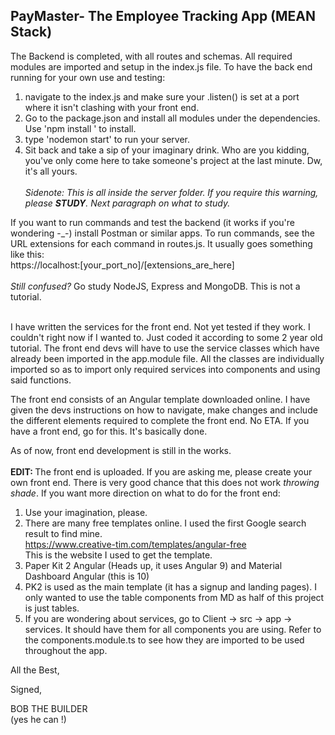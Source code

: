 <h2>PayMaster- The Employee Tracking App (MEAN Stack)</h2>

The Backend is completed, with all routes and schemas. All required modules are imported and setup in the index.js file. 
To have the back end running for your own use and testing:<br>
1. navigate to the index.js and make sure your .listen() is set at a port where it isn't clashing with your front end.
2. Go to the package.json and install all modules under the dependencies. Use 'npm install <module name>' to install.
3. type 'nodemon start' to run your server.
4. Sit back and take a sip of your imaginary drink. Who are you kidding, you've only come here to take someone's project at the last minute. Dw, it's all yours.
<br><br><i>Sidenote: This is all inside the server folder. If you require this warning, please <b>STUDY</b>. Next paragraph on what to study.</i>

If you want to run commands and test the backend (it works if you're wondering -_-) install Postman or similar apps.
To run commands, see the URL extensions for each command in routes.js. It usually goes something like this:<br>
https://localhost:[your_port_no]/[extensions_are_here]<br><br>
<i>Still confused?</i> Go study NodeJS, Express and MongoDB. This is not a tutorial.

<br>I have written the services for the front end. Not yet tested if they work. I couldn't right now if I wanted to. Just coded it according to some 2 year old tutorial.
The front end devs will have to use the service classes which have already been imported in the app.module file.
All the classes are individually imported so as to import only required services into components and using said functions.

The front end consists of an Angular template downloaded online. I have given the devs instructions on how to navigate, make changes and include
the different elements required to complete the front end. No ETA. If you have a front end, go for this. It's basically done.

As of now, front end development is still in the works. 
<br><br>
<b>EDIT: </b>The front end is uploaded. If you are asking me, please create your own front end. There is very good chance that this does not work <i>throwing shade</i>.
If you want more direction on what to do for the front end:
1. Use your imagination, please.
2. There are many free templates online. I used the first Google search result to find mine.<br>
https://www.creative-tim.com/templates/angular-free <br>
This is the website I used to get the template.
3. Paper Kit 2 Angular (Heads up, it uses Angular 9) and Material Dashboard Angular (this is 10)
4. PK2 is used as the main template (it has a signup and landing pages). I only wanted to use the table components from MD as half of this project is just tables.
5. If you are wondering about services, go to Client -> src -> app -> services. It should have them for all components you are using. Refer to the components.module.ts to see how they are imported to be used throughout the app.

All the Best,

Signed,

BOB THE BUILDER <br>
(yes he can !)
